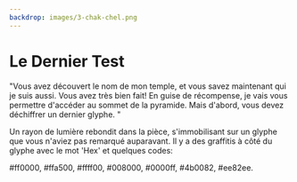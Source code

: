 ```yaml
---
backdrop: images/3-chak-chel.png
---
```


# Le Dernier Test

"Vous avez découvert le nom de mon temple, et vous savez maintenant qui je suis aussi. Vous avez très bien fait! En guise de récompense, je vais vous permettre d'accéder au sommet de la pyramide. Mais d'abord, vous devez déchiffrer un dernier glyphe. "

Un rayon de lumière rebondit dans la pièce, s'immobilisant sur un glyphe que vous n'aviez pas remarqué auparavant. Il y a des graffitis à côté du glyphe avec le mot 'Hex' et quelques codes:

#ff0000, #ffa500, #ffff00, #008000, #0000ff, #4b0082, #ee82ee.

<Item id="16" />

<Puzzle6/>
